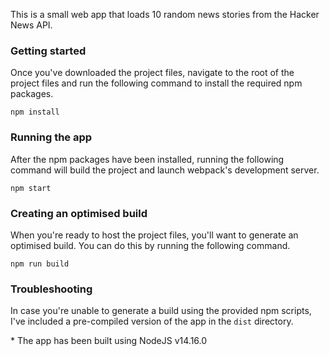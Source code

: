 This is a small web app that loads 10 random news stories from the Hacker News API.

### Getting started
Once you've downloaded the project files, navigate to the root of the project files and run the following command to install the required npm packages.

`npm install`

### Running the app
After the npm packages have been installed, running the following command will build the project and launch webpack's development server.

`npm start`

### Creating an optimised build
When you're ready to host the project files, you'll want to generate an optimised build. You can do this by running the following command.

`npm run build`

### Troubleshooting
In case you're unable to generate a build using the provided npm scripts, I've included a pre-compiled version of the app in the `dist` directory.

\* The app has been built using NodeJS v14.16.0

